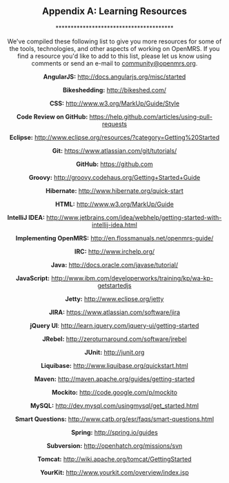 <center><h2> Appendix A: Learning Resources</h2>
***************************************

We've compiled these following list to give you more resources for some of the tools, technologies, and other aspects of working on OpenMRS. If you find a resource you'd like to add to this list, please let us know using comments or send an e-mail to [community@openmrs.org](mailto:community@openmrs.org).

**AngularJS:** http://docs.angularjs.org/misc/started

**Bikeshedding:** http://bikeshed.com/

**CSS:** http://www.w3.org/MarkUp/Guide/Style 

**Code Review on GitHub:** https://help.github.com/articles/using-pull-requests

**Eclipse:** http://www.eclipse.org/resources/?category=Getting%20Started

**Git:** https://www.atlassian.com/git/tutorials/

**GitHub:** https://github.com

**Groovy:** http://groovy.codehaus.org/Getting+Started+Guide

**Hibernate:** http://www.hibernate.org/quick-start

**HTML:** http://www.w3.org/MarkUp/Guide

**IntelliJ IDEA:** http://www.jetbrains.com/idea/webhelp/getting-started-with-intellij-idea.html

**Implementing OpenMRS:** http://en.flossmanuals.net/openmrs-guide/

**IRC:** http://www.irchelp.org/

**Java:**  http://docs.oracle.com/javase/tutorial/

**JavaScript:** http://www.ibm.com/developerworks/training/kp/wa-kp-getstartedjs

**Jetty:** http://www.eclipse.org/jetty 

**JIRA:** https://www.atlassian.com/software/jira

**jQuery UI**: http://learn.jquery.com/jquery-ui/getting-started

**JRebel:** http://zeroturnaround.com/software/jrebel 

**JUnit:** http://junit.org

**Liquibase:** http://www.liquibase.org/quickstart.html 

**Maven:** http://maven.apache.org/guides/getting-started

**Mockito:** http://code.google.com/p/mockito

**MySQL:** http://dev.mysql.com/usingmysql/get_started.html

**Smart Questions:** http://www.catb.org/esr/faqs/smart-questions.html

**Spring:** http://spring.io/guides 

**Subversion:** http://openhatch.org/missions/svn

**Tomcat:** http://wiki.apache.org/tomcat/GettingStarted 

**YourKit:** http://www.yourkit.com/overview/index.jsp 